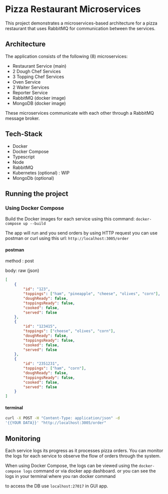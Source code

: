 # Pizza Restaurant Microservices

This project demonstrates a microservices-based architecture for a pizza restaurant that uses RabbitMQ for communication between the services.
## Architecture

The application consists of the following (8) microservices:

- Restaurant Service (main)
- 2 Dough Chef Services
- 3 Topping Chef Services
- Oven Service
- 2 Waiter Services
- Reporter Service
- RabbitMQ (docker image)
- MongoDB (docker image)


These microservices communicate with each other through a RabbitMQ message broker.

## Tech-Stack

- Docker
- Docker Compose
- Typescript
- Node
- RabbitMQ
- Kubernetes (optional) : WIP
- MongoDb (optional)

## Running the project

### Using Docker Compose

Build the Docker images for each service using this command:
`docker-compose up --build `

The app will run and you send orders by using HTTP request you can use postman or curl using this url: `http://localhost:3005/order` 

#### postman
method : post

body: raw (json)
```json
[
    {
        "id": "123",
        "toppings": ["ham", "pineapple", "cheese", "olives", "corn"],
        "doughReady": false,
        "toppingsReady": false,
        "cooked": false,
        "served": false
    },
    {
        "id": "123415",
        "toppings": ["cheese", "olives", "corn"],
        "doughReady": false,
        "toppingsReady": false,
        "cooked": false,
        "served": false
    },
    {
        "id": "2351231",
        "toppings": ["ham", "corn"],
        "doughReady": false,
        "toppingsReady": false,
        "cooked": false,
        "served": false
    }
]
```

#### terminal
```bash
curl -X POST -H "Content-Type: application/json" -d 
'{{YOUR DATA}}' "http://localhost:3005/order"
```

## Monitoring

Each service logs its progress as it processes pizza orders. You can monitor the logs for each service to observe the flow of orders through the system.

When using Docker Compose, the logs can be viewed using the `docker-compose logs` command or via docker app dashboard.
or you can see the logs in your terminal where you ran docker command

to access the DB use `localhost:27017` in GUI app.